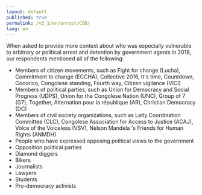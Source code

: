 ```yaml
---
layout: default
published: true
permalink: /v3_1/en/arrest/COD/
lang: en
---
```


When asked to provide more context about who was especially vulnerable to arbitrary or political arrest and detention by government agents in 2018, our respondents mentioned all of the following:
-	Members of citizen movements, such as Fight for change (Lucha), Commitment to change (ECCHA), Collective 2016, It's time, Countdown, Cocorico, Congolese standing, Fourth way, Citizen vigilance (VICI)
-	Members of political parties, such as Union for Democracy and Social Progress (UDPS), Union for the Congolese Nation (UNC), Group of 7 (G7), Together, Alternation pour la république (AR), Christian Democracy (DC)
-	Members of civil society organizations, such as Laity Coordination Committee (CLC), Congolese Association for Access to Justice (ACAJ), Voice of the Voiceless (VSV), Nelson Mandela 's Friends for Human Rights (ANMDH)
-	People who have expressed opposing political views to the government
-	Opposition political parties
-	Diamond diggers
-	Bikers
-	Journalists
-	Lawyers
-	Students
-	Pro-democracy activists

